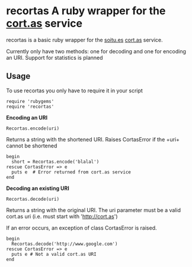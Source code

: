 # recortas A ruby wrapper for the [cort.as](http://cort.as) service

recortas is a basic ruby wrapper for the [soitu.es](http://soitu.es/) [cort.as](http://cort.as/) service.

Currently only have two methods: one for decoding and one for encoding an URI. Support for statistics is planned

## Usage

To use recortas you only have to require it in your script

    require 'rubygems'
    require 'recortas'

**Encoding an URI**

    Recortas.encode(uri)

Returns a string with the shortened URI. Raises CortasError if the +uri+ cannot be shortened

    begin
      short = Recortas.encode('blalal')
    rescue CortasError => e
      puts e  # Error returned from cort.as service
    end

**Decoding an existing URI**
    
    Recortas.decode(uri)

Returns a string with the original URI. The uri parameter must be a valid cort.as uri (i.e. must start with 'http://cort.as')

If an error occurs, an exception of class CortasError is raised.

    begin
      Recortas.decode('http://www.google.com')
    rescue CortasError => e
      puts e # Not a valid cort.as URI
    end

